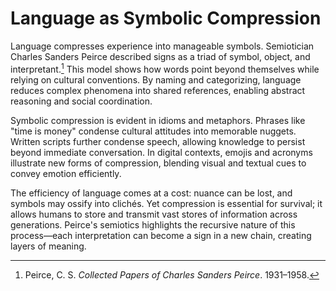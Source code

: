 # Language as Symbolic Compression

Language compresses experience into manageable symbols. Semiotician Charles Sanders Peirce described signs as a triad of symbol, object, and interpretant.[^1] This model shows how words point beyond themselves while relying on cultural conventions. By naming and categorizing, language reduces complex phenomena into shared references, enabling abstract reasoning and social coordination.

Symbolic compression is evident in idioms and metaphors. Phrases like "time is money" condense cultural attitudes into memorable nuggets. Written scripts further condense speech, allowing knowledge to persist beyond immediate conversation. In digital contexts, emojis and acronyms illustrate new forms of compression, blending visual and textual cues to convey emotion efficiently.

The efficiency of language comes at a cost: nuance can be lost, and symbols may ossify into clichés. Yet compression is essential for survival; it allows humans to store and transmit vast stores of information across generations. Peirce's semiotics highlights the recursive nature of this process—each interpretation can become a sign in a new chain, creating layers of meaning.

[^1]: Peirce, C. S. *Collected Papers of Charles Sanders Peirce*. 1931–1958.
